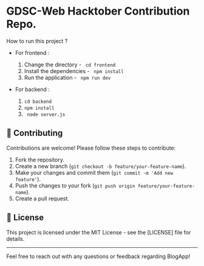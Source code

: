 
# GDSC-Web Hacktober Contribution Repo.

How to run this project ?

- For frontend :

    1. Change the directory - ``` cd frontend```
    2. Install the dependencies - ``` npm install```
    3. Run the application - ``` npm run dev```

- For backend : 
    1. ``` cd backend ```
    2. ``` npm install ```
    3. ``` node server.js``` 

## 🤝 Contributing

Contributions are welcome! Please follow these steps to contribute:

1. Fork the repository.
2. Create a new branch (`git checkout -b feature/your-feature-name`).
3. Make your changes and commit them (`git commit -m 'Add new feature'`).
4. Push the changes to your fork (`git push origin feature/your-feature-name`).
5. Create a pull request.

## 📝 License

This project is licensed under the MIT License - see the [LICENSE] file for details.

---

Feel free to reach out with any questions or feedback regarding BlogApp!

